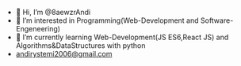 - 👋 Hi, I’m @8aewzrAndi
- 👀 I’m interested in Programming(Web-Development and Software-Engeneering)
- 🌱 I’m currently learning Web-Development(JS ES6,React JS) and Algorithms&DataStructures with python
- andirystemi2006@gmail.com
